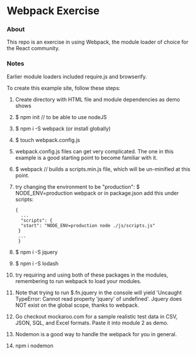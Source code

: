 # Webpack Exercise



### About

This repo is an exercise in using Webpack, the module loader of choice for the React community.

### Notes

Earlier module loaders included require.js and browserify.

To create this example site, follow these steps:
1. Create directory with HTML file and module dependencies as demo shows
2. $ npm init // to be able to use nodeJS
3. $ npm i -S webpack (or install globally)
4. $ touch webpack.config.js
5. webpack.config.js files can get very complicated. The one in this example is a good starting point to become familiar with it.
6. $ webpack // builds a scripts.min.js file, which will be un-minified at this point.
7. try changing the environment to be "production":
   $ NODE_ENV=production webpack
   or in package.json add this under scripts:
   ```
   {
     ...
     "scripts": {
     "start": "NODE_ENV=production node ./js/scripts.js"
    }
    ...
    }
    ```

8. $ npm i -S jquery
9. $ npm i -S lodash
10. try requiring and using both of these packages in the modules, remembering to run webpack to load your modules.
11. Note that trying to run $.fn.jquery in the console will yield 'Uncaught TypeError: Cannot read property 'jquery' of undefined'. Jquery does NOT exist on the global scope, thanks to webpack.
12. Go checkout mockaroo.com for a sample realistic test data in CSV, JSON, SQL, and Excel formats. Paste it into module 2 as demo.
13. Nodemon is a good way to handle the webpack for you in general.
14. npm i nodemon
